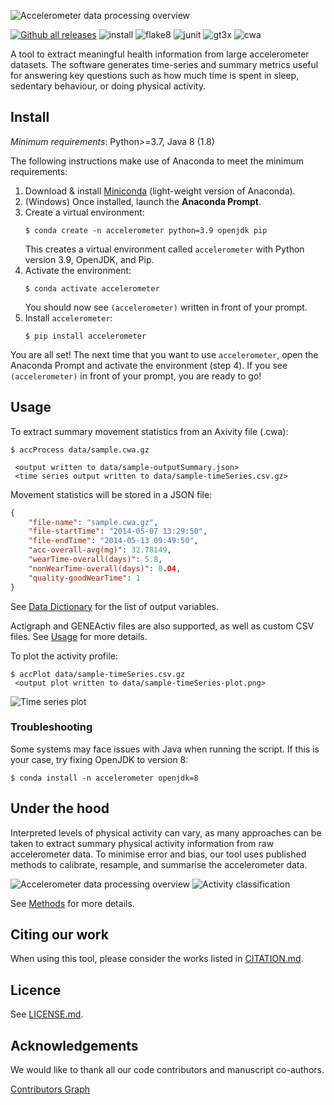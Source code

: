 ![Accelerometer data processing overview](https://raw.githubusercontent.com/OxWearables/biobankAccelerometerAnalysis/master/docs/source/accelerometerLogo.png)

[![Github all releases](https://img.shields.io/github/release/activityMonitoring/biobankAccelerometerAnalysis.svg)](https://github.com/activityMonitoring/biobankAccelerometerAnalysis/releases/)
![install](https://github.com/activityMonitoring/biobankAccelerometerAnalysis/workflows/install/badge.svg)
![flake8](https://github.com/activityMonitoring/biobankAccelerometerAnalysis/workflows/flake8/badge.svg)
![junit](https://github.com/activityMonitoring/biobankAccelerometerAnalysis/workflows/junit/badge.svg)
![gt3x](https://github.com/activityMonitoring/biobankAccelerometerAnalysis/workflows/gt3x/badge.svg)
![cwa](https://github.com/activityMonitoring/biobankAccelerometerAnalysis/workflows/cwa/badge.svg)

A tool to extract meaningful health information from large accelerometer datasets. The software generates time-series and summary metrics useful for answering key questions such as how much time is spent in sleep, sedentary behaviour, or doing physical activity.

## Install

*Minimum requirements*: Python>=3.7, Java 8 (1.8)

The following instructions make use of Anaconda to meet the minimum requirements:

1. Download & install [Miniconda](https://docs.conda.io/en/latest/miniconda.html) (light-weight version of Anaconda).
1. (Windows) Once installed, launch the **Anaconda Prompt**.
1. Create a virtual environment:
    ```console
    $ conda create -n accelerometer python=3.9 openjdk pip
    ```
    This creates a virtual environment called `accelerometer` with Python version 3.9, OpenJDK, and Pip.
1. Activate the environment:
    ```console
    $ conda activate accelerometer
    ```
    You should now see `(accelerometer)` written in front of your prompt.
1. Install `accelerometer`:
    ```console
    $ pip install accelerometer
    ```

You are all set! The next time that you want to use `accelerometer`, open the Anaconda Prompt and activate the environment (step 4). If you see `(accelerometer)` in front of your prompt, you are ready to go!

## Usage
To extract summary movement statistics from an Axivity file (.cwa):

```console
$ accProcess data/sample.cwa.gz

 <output written to data/sample-outputSummary.json>
 <time series output written to data/sample-timeSeries.csv.gz>
```

Movement statistics will be stored in a JSON file:
```json
{
    "file-name": "sample.cwa.gz",
    "file-startTime": "2014-05-07 13:29:50",
    "file-endTime": "2014-05-13 09:49:50",
    "acc-overall-avg(mg)": 32.78149,
    "wearTime-overall(days)": 5.8,
    "nonWearTime-overall(days)": 0.04,
    "quality-goodWearTime": 1
}
```

See [Data Dictionary](https://biobankaccanalysis.readthedocs.io/en/latest/datadict.html) for the list of output variables.

Actigraph and GENEActiv files are also supported, as well as custom CSV files. See [Usage](https://biobankaccanalysis.readthedocs.io/en/latest/usage.html#basic-usage) for more details.

To plot the activity profile:
```console
$ accPlot data/sample-timeSeries.csv.gz
 <output plot written to data/sample-timeSeries-plot.png>
```
![Time series plot](https://raw.githubusercontent.com/OxWearables/biobankAccelerometerAnalysis/master/docs/source/samplePlot.png)

### Troubleshooting 
Some systems may face issues with Java when running the script. If this is your case, try fixing OpenJDK to version 8:
```console
$ conda install -n accelerometer openjdk=8
```

## Under the hood
Interpreted levels of physical activity can vary, as many approaches can be
taken to extract summary physical activity information from raw accelerometer
data. To minimise error and bias, our tool uses published methods to calibrate,
resample, and summarise the accelerometer data.

![Accelerometer data processing overview](https://raw.githubusercontent.com/OxWearables/biobankAccelerometerAnalysis/master/docs/source/accMethodsOverview.png)
![Activity classification](https://raw.githubusercontent.com/OxWearables/biobankAccelerometerAnalysis/master/docs/source/accClassification.png)

See [Methods](https://biobankaccanalysis.readthedocs.io/en/latest/methods.html) for more details.


## Citing our work
When using this tool, please consider the works listed in [CITATION.md](https://github.com/OxWearables/biobankAccelerometerAnalysis/blob/master/CITATION.md).
    

## Licence
See [LICENSE.md](https://github.com/OxWearables/biobankAccelerometerAnalysis/blob/master/LICENSE.md).


## Acknowledgements
We would like to thank all our code contributors and manuscript co-authors.

[Contributors Graph](https://github.com/OxWearables/biobankAccelerometerAnalysis/graphs/contributors)
